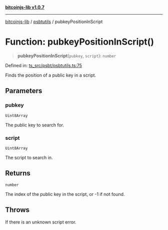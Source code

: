 [**bitcoinjs-lib v1.0.7**](../../../README.md)

***

[bitcoinjs-lib](../../../README.md) / [psbtutils](../README.md) / pubkeyPositionInScript

# Function: pubkeyPositionInScript()

> **pubkeyPositionInScript**(`pubkey`, `script`): `number`

Defined in: [ts\_src/psbt/psbtutils.ts:75](https://github.com/sCrypt-Inc/bitcoinjs-lib/blob/e3b2d1c4c35cd925f8b17063dc9eb0300cab46a2/ts_src/psbt/psbtutils.ts#L75)

Finds the position of a public key in a script.

## Parameters

### pubkey

`Uint8Array`

The public key to search for.

### script

`Uint8Array`

The script to search in.

## Returns

`number`

The index of the public key in the script, or -1 if not found.

## Throws

If there is an unknown script error.
